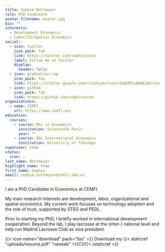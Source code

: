 ```yaml
---
title: Sophie Nottmeyer
role: PhD Candidate
avatar_filename: avatar.jpg
bio: ""
interests:
  - Development Economics
  - Labor/IO/Spatial Economics
social:
  - icon: twitter
    icon_pack: fab
    link: https://twitter.com/sophistecon
    label: Follow me on Twitter
    display:
      header: false
  - icon: graduation-cap
    icon_pack: fas
    link: https://scholar.google.com/citations?user=8qQXMloAAAAJ&hl=en
  - icon: github
    icon_pack: fab
    link: https://github.com/sophistecon
organizations:
  - name: CEMFI
    url: https://www.cemfi.es/
education:
  courses:
    - course: MSc in Economics
      institution: SciencesPo Paris
      year: ""
    - course: BSc International Economics
      institution: University of Tübingen
superuser: true
status:
  icon: ☕️
last_name: Nottmeyer
highlight_name: true
first_name: Sophie
email: sophie.nottmeyer@cemfi.edu.es
---
```

I am a PhD Candidate in Economics at CEMFI.

My main research interests are development, labor, organizational and spatial economics. My current work focuses on technology adoption and the role of trust, supported by STEG and PEDL.

Prior to starting my PhD, I briefly worked in international development cooperation. Beyond the lab, I play lacrosse at the (inter-) national level and help run Madrid Lacrosse Club as vice president. 

{{< icon name="download" pack="fas" >}} Download my {{< staticref "uploads/resume.pdf" "newtab" >}}CV{{< /staticref >}}